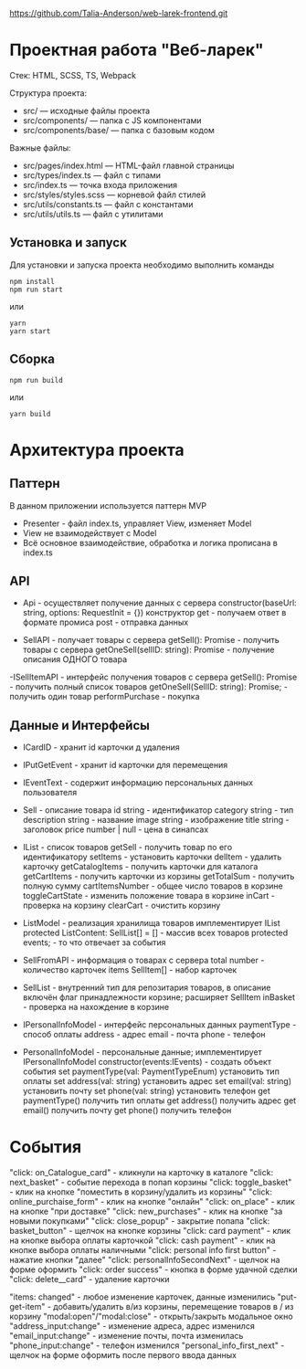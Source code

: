 https://github.com/Talia-Anderson/web-larek-frontend.git

# Проектная работа "Веб-ларек"

Стек: HTML, SCSS, TS, Webpack

Структура проекта:
- src/ — исходные файлы проекта
- src/components/ — папка с JS компонентами
- src/components/base/ — папка с базовым кодом

Важные файлы:
- src/pages/index.html — HTML-файл главной страницы
- src/types/index.ts — файл с типами
- src/index.ts — точка входа приложения
- src/styles/styles.scss — корневой файл стилей
- src/utils/constants.ts — файл с константами
- src/utils/utils.ts — файл с утилитами

## Установка и запуск
Для установки и запуска проекта необходимо выполнить команды

```
npm install
npm run start
```

или

```
yarn
yarn start
```
## Сборка

```
npm run build
```

или

```
yarn build
```

# Архитектура проекта

## Паттерн

В данном приложении используется паттерн MVP

- Presenter - файл index.ts, управляет View, изменяет Model
- View не взаимодействует с Model
- Всё основное взаимодействие, обработка и логика прописана в index.ts

## API 

- Api - осуществляет получение данных с сервера
  constructor(baseUrl: string, options: RequestInit = {}) конструктор
  get - получаем ответ в формате промиса
  post - отправка данных

- SellAPI - получает товары с сервера
  getSell(): Promise - получить товары с сервера
  getOneSell(sellID: string): Promise - получение описания ОДНОГО товара
  
-ISellItemAPI - интерфейс получения товаров с сервера
  getSell(): Promise - получить полный список товаров
  getOneSell(SellID: string): Promise; - получить один товар
  performPurchase - покупка

## Данные и Интерфейсы
- ICardID - хранит id карточки д удаления
- IPutGetEvent - хранит id карточки для перемещения 
- IEventText - содержит информацию персональных данных пользователя

- Sell - описание товара 
  id string - идентификатор
  category string - тип
  description string - название 
  image string - изображение
  title string - заголовок
  price number | null - цена в синапсах

- IList - список товаров
 getSell - получить товар по его идентификатору
 setItems - установить карточки
 delItem - удалить карточку
 getCatalogItems - получить карточки для каталога
 getCartItems - получить карточки из корзины
 getTotalSum - получить полную сумму
 cartItemsNumber - общее число товаров в корзине
 toggleCartState - изменить положение товара в корзине
 inCart - проверка на корзину
 clearCart - очистить корзину

- ListModel - реализация хранилища товаров имплементирует IList
  protected ListContent: SellList[] = [] - массив всех товаров
  protected events; - то что отвечает за события
  
- SellFromAPI - информация о товарах с сервера
  total number - количество карточек
  items SellItem[] - набор карточек
  
- SellList - внутренний тип для репозитария товаров, в описание включён флаг принадлежности корзине; расширяет SellItem
  inBasket - проверка на нахождение в корзине
  
- IPersonalInfoModel - интерфейс персональных данных
  paymentType - способ оплаты
  address - адрес
  email - почта
  phone - телефон
  
- PersonalInfoModel - персональные данные; имплементирует IPersonalInfoModel
  constructor(events:IEvents) - создать объект события
  set paymentType(val: PaymentTypeEnum) установить тип оплаты
  set address(val: string) установить адрес
  set email(val: string) установить почту
  set phone(val: string) установить телефон
  get paymentType() получить тип оплаты
  get address() получить адрес
  get email() получить почту
  get phone() получить телефон

# События

"click: on_Catalogue_card" - кликнули на карточку в каталоге
"click: next_basket" - событие перехода в попап корзины
"click: toggle_basket" - клик на кнопке "поместить в корзину/удалить из корзины"
"click: online_purchaise_form" - клик на кнопке "онлайн"
"click: on_place" - клик на кнопке "при доставке"
"click: new_purchases" - клик на кнопке "за новыми покупками"
"click: close_popup" - закрытие попапа
"click: basket_button" - щелчок на кнопке корзины
"click: card payment" - клик на кнопке выбора оплаты карточкой
"click: cash payment" - клик на кнопке выбора оплаты наличными
"click: personal info first button" - нажатие кнопки "далее"
"click: personalInfoSecondNext" - щелчок на форме оформить
"click: order success" - кнопка в форме удачной сделки
"click: delete__card" - удаление карточки

"items: changed" - любое изменение карточек, данные изменились
"put-get-item" - добавить/удалить в/из корзины, перемещение товаров в / из корзину
"modal:open"/"modal:close" - открыть/закрыть модальное окно
"address_input:change" - изменение адреса, адрес изменился
"email_input:change" - изменение почты, почта изменилась
"phone_input:change" - телефон изменился
"personal_info_first_next" - щелчок на форме оформить после первого ввода данных


